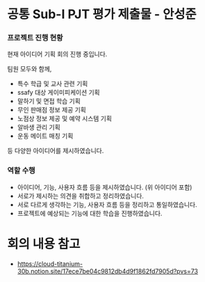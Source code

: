 # 공통 Sub-I PJT 평가 제출물 - 안성준

### 프로젝트 진행 현황

현재 아이디어 기획 회의 진행 중입니다.

팀원 모두와 함께,

- 특수 학급 및 교사 관련 기획
- ssafy 대상 게이미피케이션 기획
- 말하기 및 면접 학습 기획
- 무인 판매점 정보 제공 기획
- 노점상 정보 제공 및 예약 시스템 기획
- 알바생 관리 기획
- 운동 메이트 매칭 기획

등 다양한 아이디어를 제시하였습니다.

### 역할 수행

- 아이디어, 기능, 사용자 흐름 등을 제시하였습니다. (위 아이디어 포함)
- 서로가 제시하는 의견을 취합하고 정리하였습니다.
- 서로 다르게 생각하는 기능, 사용자 흐름 등을 정리하고 통일하였습니다.
- 프로젝트에 예상되는 기능에 대한 학습을 진행하였습니다.

# 회의 내용 참고
- https://cloud-titanium-30b.notion.site/17ece7be04c9812db4d9f1862fd7905d?pvs=73

